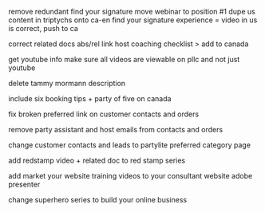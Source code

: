 remove redundant find your signature
move webinar to position #1
dupe us content in triptychs onto ca-en
find your signature experience = video in us is correct, push to ca

correct related docs abs/rel link
host coaching checklist > add to canada

get youtube info
make sure all videos are viewable on pllc and not just youtube

delete tammy mormann description

include six booking tips + party of five on canada

fix broken preferred link on customer contacts and orders

remove party assistant and host emails from contacts and orders

change customer contacts and leads to partylite preferred category page

add redstamp video + related doc to red stamp series

add market your website training videos to your consultant website
adobe presenter

change superhero series to build your online business
